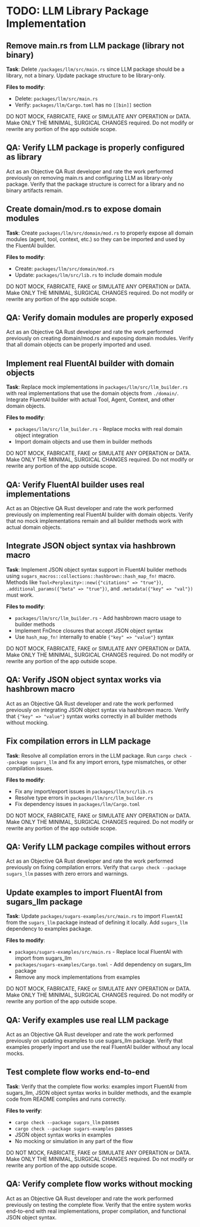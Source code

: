 # TODO: LLM Library Package Implementation

## Remove main.rs from LLM package (library not binary)

**Task**: Delete `/packages/llm/src/main.rs` since LLM package should be a library, not a binary. Update package structure to be library-only.

**Files to modify**: 
- Delete: `packages/llm/src/main.rs`
- Verify: `packages/llm/Cargo.toml` has no `[[bin]]` section

DO NOT MOCK, FABRICATE, FAKE or SIMULATE ANY OPERATION or DATA. Make ONLY THE MINIMAL, SURGICAL CHANGES required. Do not modify or rewrite any portion of the app outside scope.

## QA: Verify LLM package is properly configured as library

Act as an Objective QA Rust developer and rate the work performed previously on removing main.rs and configuring LLM as library-only package. Verify that the package structure is correct for a library and no binary artifacts remain.

## Create domain/mod.rs to expose domain modules

**Task**: Create `packages/llm/src/domain/mod.rs` to properly expose all domain modules (agent, tool, context, etc.) so they can be imported and used by the FluentAI builder.

**Files to modify**:
- Create: `packages/llm/src/domain/mod.rs`
- Update: `packages/llm/src/lib.rs` to include domain module

DO NOT MOCK, FABRICATE, FAKE or SIMULATE ANY OPERATION or DATA. Make ONLY THE MINIMAL, SURGICAL CHANGES required. Do not modify or rewrite any portion of the app outside scope.

## QA: Verify domain modules are properly exposed

Act as an Objective QA Rust developer and rate the work performed previously on creating domain/mod.rs and exposing domain modules. Verify that all domain objects can be properly imported and used.

## Implement real FluentAI builder with domain objects

**Task**: Replace mock implementations in `packages/llm/src/llm_builder.rs` with real implementations that use the domain objects from `./domain/`. Integrate FluentAI builder with actual Tool, Agent, Context, and other domain objects.

**Files to modify**:
- `packages/llm/src/llm_builder.rs` - Replace mocks with real domain object integration
- Import domain objects and use them in builder methods

DO NOT MOCK, FABRICATE, FAKE or SIMULATE ANY OPERATION or DATA. Make ONLY THE MINIMAL, SURGICAL CHANGES required. Do not modify or rewrite any portion of the app outside scope.

## QA: Verify FluentAI builder uses real implementations

Act as an Objective QA Rust developer and rate the work performed previously on implementing real FluentAI builder with domain objects. Verify that no mock implementations remain and all builder methods work with actual domain objects.

## Integrate JSON object syntax via hashbrown macro

**Task**: Implement JSON object syntax support in FluentAI builder methods using `sugars_macros::collections::hashbrown::hash_map_fn!` macro. Methods like `Tool<Perplexity>::new({"citations" => "true"})`, `.additional_params({"beta" => "true"})`, and `.metadata({"key" => "val"})` must work.

**Files to modify**:
- `packages/llm/src/llm_builder.rs` - Add hashbrown macro usage to builder methods
- Implement FnOnce closures that accept JSON object syntax
- Use `hash_map_fn!` internally to enable `{"key" => "value"}` syntax

DO NOT MOCK, FABRICATE, FAKE or SIMULATE ANY OPERATION or DATA. Make ONLY THE MINIMAL, SURGICAL CHANGES required. Do not modify or rewrite any portion of the app outside scope.

## QA: Verify JSON object syntax works via hashbrown macro

Act as an Objective QA Rust developer and rate the work performed previously on integrating JSON object syntax via hashbrown macro. Verify that `{"key" => "value"}` syntax works correctly in all builder methods without mocking.

## Fix compilation errors in LLM package

**Task**: Resolve all compilation errors in the LLM package. Run `cargo check --package sugars_llm` and fix any import errors, type mismatches, or other compilation issues.

**Files to modify**:
- Fix any import/export issues in `packages/llm/src/lib.rs`
- Resolve type errors in `packages/llm/src/llm_builder.rs`
- Fix dependency issues in `packages/llm/Cargo.toml`

DO NOT MOCK, FABRICATE, FAKE or SIMULATE ANY OPERATION or DATA. Make ONLY THE MINIMAL, SURGICAL CHANGES required. Do not modify or rewrite any portion of the app outside scope.

## QA: Verify LLM package compiles without errors

Act as an Objective QA Rust developer and rate the work performed previously on fixing compilation errors. Verify that `cargo check --package sugars_llm` passes with zero errors and warnings.

## Update examples to import FluentAI from sugars_llm package

**Task**: Update `packages/sugars-examples/src/main.rs` to import `FluentAI` from the `sugars_llm` package instead of defining it locally. Add `sugars_llm` dependency to examples package.

**Files to modify**:
- `packages/sugars-examples/src/main.rs` - Replace local FluentAI with import from sugars_llm
- `packages/sugars-examples/Cargo.toml` - Add dependency on sugars_llm package
- Remove any mock implementations from examples

DO NOT MOCK, FABRICATE, FAKE or SIMULATE ANY OPERATION or DATA. Make ONLY THE MINIMAL, SURGICAL CHANGES required. Do not modify or rewrite any portion of the app outside scope.

## QA: Verify examples use real LLM package

Act as an Objective QA Rust developer and rate the work performed previously on updating examples to use sugars_llm package. Verify that examples properly import and use the real FluentAI builder without any local mocks.

## Test complete flow works end-to-end

**Task**: Verify that the complete flow works: examples import FluentAI from sugars_llm, JSON object syntax works in builder methods, and the example code from README compiles and runs correctly.

**Files to verify**:
- `cargo check --package sugars_llm` passes
- `cargo check --package sugars-examples` passes
- JSON object syntax works in examples
- No mocking or simulation in any part of the flow

DO NOT MOCK, FABRICATE, FAKE or SIMULATE ANY OPERATION or DATA. Make ONLY THE MINIMAL, SURGICAL CHANGES required. Do not modify or rewrite any portion of the app outside scope.

## QA: Verify complete flow works without mocking

Act as an Objective QA Rust developer and rate the work performed previously on testing the complete flow. Verify that the entire system works end-to-end with real implementations, proper compilation, and functional JSON object syntax.